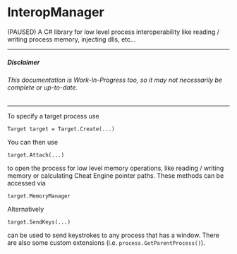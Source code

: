 # InteropManager
(PAUSED) A C# library for low level process interoperability like reading / writing process memory, injecting dlls, etc...

---
##### Disclaimer

###### This documentation is Work-In-Progress too, so it may not necessarily be complete or up-to-date.
---
To specify a target process use
```
Target target = Target.Create(...)
```
You can then use
```
target.Attach(...)
```
to open the process for low level memory operations, like reading / writing memory or calculating Cheat Engine pointer paths. These methods can be accessed via
```
target.MemoryManager
```
Alternatively 
```
target.SendKeys(...)
```
can be used to send keystrokes to any process that has a window.
There are also some custom extensions (i.e. `process.GetParentProcess()`).
